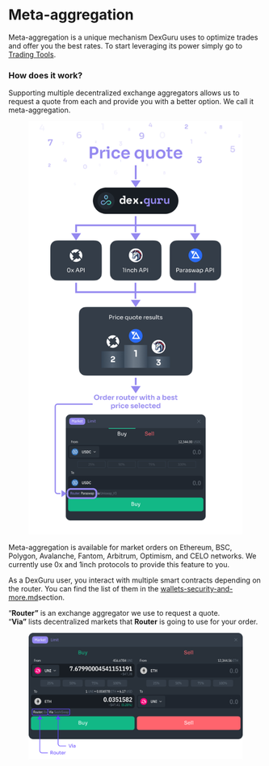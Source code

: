 # Meta-aggregation

Meta-aggregation is a unique mechanism DexGuru uses to optimize trades and offer you the best rates. To start leveraging its power simply go to [Trading Tools](./).

### How does it work?

Supporting multiple decentralized exchange aggregators allows us to request a quote from each and provide you with a better option. We call it meta-aggregation.

<figure><img src="../../../.gitbook/assets/Router.png" alt=""><figcaption></figcaption></figure>

Meta-aggregation is available for market orders on Ethereum, BSC, Polygon, Avalanche, Fantom, Arbitrum, Optimism, and CELO networks. We currently use 0x and 1inch protocols to provide this feature to you.

As a DexGuru user, you interact with multiple smart contracts depending on the router. You can find the list of them in the [wallets-security-and-more.md](../../../more-info/wallets-security-and-more.md "mention")section.



“**Router”** is an exchange aggregator we use to request a quote.\
“**Via”** lists decentralized markets that **Router** is going to use for your order.

<figure><img src="../../../.gitbook/assets/001.png" alt=""><figcaption></figcaption></figure>
